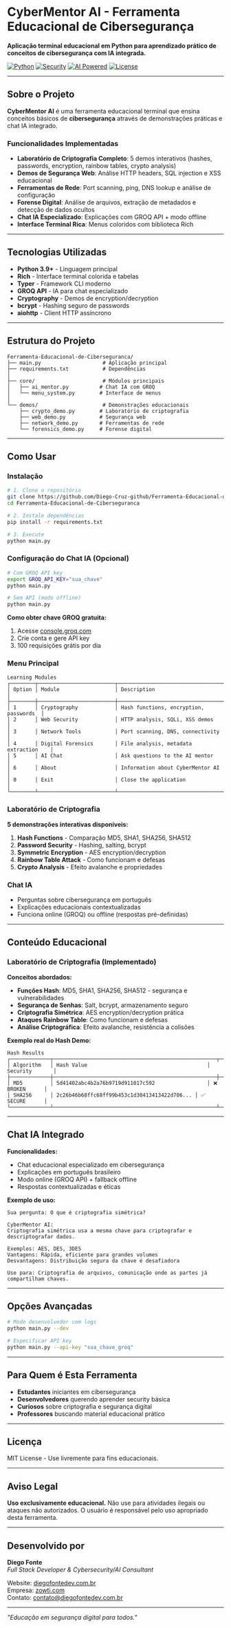 # CyberMentor AI - Ferramenta Educacional de Cibersegurança

**Aplicação terminal educacional em Python para aprendizado prático de conceitos de cibersegurança com IA integrada.**

[![Python](https://img.shields.io/badge/Python-3.9+-blue?logo=python&logoColor=white)](https://python.org)
[![Security](https://img.shields.io/badge/Security-Educational-green?logo=shield&logoColor=white)](https://github.com/Diego-Cruz-github/Ferramenta-Educacional-de-Ciberseguranca)
[![AI Powered](https://img.shields.io/badge/AI-GROQ%20Integrated-purple?logo=openai&logoColor=white)](https://groq.com)
[![License](https://img.shields.io/badge/License-MIT-yellow?logo=opensourceinitiative&logoColor=white)](LICENSE)

---

## Sobre o Projeto

**CyberMentor AI** é uma ferramenta educacional terminal que ensina conceitos básicos de **cibersegurança** através de demonstrações práticas e chat IA integrado.

### Funcionalidades Implementadas

- **Laboratório de Criptografia Completo**: 5 demos interativos (hashes, passwords, encryption, rainbow tables, crypto analysis)
- **Demos de Segurança Web**: Análise HTTP headers, SQL injection e XSS educacional
- **Ferramentas de Rede**: Port scanning, ping, DNS lookup e análise de configuração
- **Forense Digital**: Análise de arquivos, extração de metadados e detecção de dados ocultos
- **Chat IA Especializado**: Explicações com GROQ API + modo offline
- **Interface Terminal Rica**: Menus coloridos com biblioteca Rich

---

## Tecnologias Utilizadas

- **Python 3.9+** - Linguagem principal
- **Rich** - Interface terminal colorida e tabelas
- **Typer** - Framework CLI moderno
- **GROQ API** - IA para chat especializado
- **Cryptography** - Demos de encryption/decryption
- **bcrypt** - Hashing seguro de passwords
- **aiohttp** - Client HTTP assíncrono

---

## Estrutura do Projeto

```
Ferramenta-Educacional-de-Ciberseguranca/
├── main.py                    # Aplicação principal
├── requirements.txt           # Dependências
│
├── core/                      # Módulos principais
│   ├── ai_mentor.py          # Chat IA com GROQ
│   └── menu_system.py        # Interface de menus
│
└── demos/                     # Demonstrações educacionais
    ├── crypto_demo.py        # Laboratório de criptografia
    ├── web_demo.py           # Segurança web
    ├── network_demo.py       # Ferramentas de rede
    └── forensics_demo.py     # Forense digital
```

---

## Como Usar

### Instalação

```bash
# 1. Clone o repositório
git clone https://github.com/Diego-Cruz-github/Ferramenta-Educacional-de-Ciberseguranca.git
cd Ferramenta-Educacional-de-Ciberseguranca

# 2. Instale dependências
pip install -r requirements.txt

# 3. Execute
python main.py
```

### Configuração do Chat IA (Opcional)

```bash
# Com GROQ API key
export GROQ_API_KEY="sua_chave"
python main.py

# Sem API (modo offline)
python main.py
```

**Como obter chave GROQ gratuita:**
1. Acesse [console.groq.com](https://console.groq.com)
2. Crie conta e gere API key
3. 100 requisições grátis por dia

### Menu Principal

```
Learning Modules
┌────────┬─────────────────────────┬────────────────────────────────────────┐
│ Option │ Module                  │ Description                            │
├────────┼─────────────────────────┼────────────────────────────────────────┤
│ 1      │ Cryptography            │ Hash functions, encryption, passwords  │
│ 2      │ Web Security            │ HTTP analysis, SQLi, XSS demos        │
│ 3      │ Network Tools           │ Port scanning, DNS, connectivity      │
│ 4      │ Digital Forensics       │ File analysis, metadata extraction    │
│ 5      │ AI Chat                 │ Ask questions to the AI mentor        │
│ 6      │ About                   │ Information about CyberMentor AI       │
│ 0      │ Exit                    │ Close the application                  │
└────────┴─────────────────────────┴────────────────────────────────────────┘
```

### Laboratório de Criptografia

**5 demonstrações interativas disponíveis:**

1. **Hash Functions** - Comparação MD5, SHA1, SHA256, SHA512
2. **Password Security** - Hashing, salting, bcrypt  
3. **Symmetric Encryption** - AES encryption/decryption
4. **Rainbow Table Attack** - Como funcionam e defesas
5. **Crypto Analysis** - Efeito avalanche e propriedades

### Chat IA

- Perguntas sobre cibersegurança em português
- Explicações educacionais contextualizadas
- Funciona online (GROQ) ou offline (respostas pré-definidas)

---

## Conteúdo Educacional

### Laboratório de Criptografia (Implementado)

**Conceitos abordados:**
- **Funções Hash**: MD5, SHA1, SHA256, SHA512 - segurança e vulnerabilidades
- **Segurança de Senhas**: Salt, bcrypt, armazenamento seguro
- **Criptografia Simétrica**: AES encryption/decryption prática
- **Ataques Rainbow Table**: Como funcionam e defesas
- **Análise Criptográfica**: Efeito avalanche, resistência a colisões

**Exemplo real do Hash Demo:**
```
Hash Results  
┌─────────────┬─────────────────────────────────────────────────────┬────────────────┐
│ Algorithm   │ Hash Value                                       │ Security       │
├─────────────┼─────────────────────────────────────────────────────┼────────────────┤
│ MD5         │ 5d41402abc4b2a76b9719d911017c592                 │ ❌ BROKEN      │
│ SHA256      │ 2c26b46b68ffc68ff99b453c1d30413413422d706... │ ✅ SECURE      │
└─────────────┴─────────────────────────────────────────────────────┴────────────────┘
```

---

## Chat IA Integrado

**Funcionalidades:**
- Chat educacional especializado em cibersegurança
- Explicações em português brasileiro
- Modo online (GROQ API) + fallback offline
- Respostas contextualizadas e éticas

**Exemplo de uso:**
```
Sua pergunta: O que é criptografia simétrica?

CyberMentor AI:
Criptografia simétrica usa a mesma chave para criptografar e descriptografar dados.

Exemplos: AES, DES, 3DES
Vantagens: Rápida, eficiente para grandes volumes
Desvantagens: Distribuição segura da chave é desafiadora

Use para: Criptografia de arquivos, comunicação onde as partes já compartilham chaves.
```

---

## Opções Avançadas

```bash
# Modo desenvolvedor com logs
python main.py --dev

# Especificar API key
python main.py --api-key "sua_chave_groq"
```

---

## Para Quem é Esta Ferramenta

- **Estudantes** iniciantes em cibersegurança
- **Desenvolvedores** querendo aprender security básica
- **Curiosos** sobre criptografia e segurança digital
- **Professores** buscando material educacional prático

---

## Licença

MIT License - Use livremente para fins educacionais.

---

## Aviso Legal

**Uso exclusivamente educacional.** Não use para atividades ilegais ou ataques não autorizados. O usuário é responsável pelo uso apropriado desta ferramenta.

---

## Desenvolvido por

**Diego Fonte**  
*Full Stack Developer & Cybersecurity/AI Consultant*

Website: [diegofontedev.com.br](https://diegofontedev.com.br/)  
Empresa: [zowti.com](https://zowti.com/)  
Contato: contato@diegofontedev.com.br

---

*"Educação em segurança digital para todos."*